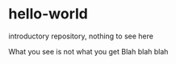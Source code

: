 # hello-world
introductory repository, nothing to see here

What you see is not what you get
Blah blah blah
